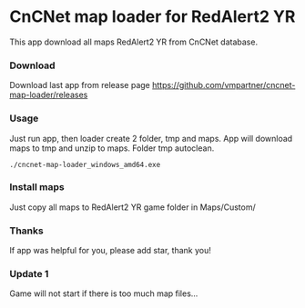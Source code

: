 # CnCNet map loader for RedAlert2 YR
This app download all maps RedAlert2 YR from CnCNet database.


### Download
Download last app from release page https://github.com/vmpartner/cncnet-map-loader/releases


### Usage
Just run app, then loader create 2 folder, tmp and maps. App will download maps to tmp and unzip to maps.
Folder tmp autoclean.
```
./cncnet-map-loader_windows_amd64.exe
```

### Install maps
Just copy all maps to RedAlert2 YR game folder in Maps/Custom/

### Thanks
If app was helpful for you, please add star, thank you!

### Update 1
Game will not start if there is too much map files...
